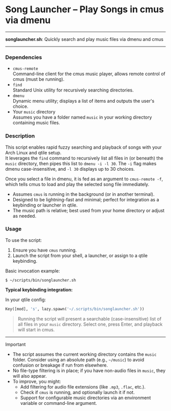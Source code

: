 # Song Launcher – Play Songs in cmus via dmenu

---

**songlauncher.sh**: Quickly search and play music files via dmenu and cmus

---

### Dependencies

- `cmus-remote`  
  Command-line client for the cmus music player, allows remote control of cmus (must be running).
- `find`  
  Standard Unix utility for recursively searching directories.
- `dmenu`  
  Dynamic menu utility; displays a list of items and outputs the user's choice.
- Your `music` directory  
  Assumes you have a folder named `music` in your working directory containing music files.

### Description

This script enables rapid fuzzy searching and playback of songs with your Arch Linux and qtile setup.  
It leverages the `find` command to recursively list all files in (or beneath) the `music` directory, then pipes this list to `dmenu -i -l 30`. The `-i` flag makes dmenu case-insensitive, and `-l 30` displays up to 30 choices.

Once you select a file in dmenu, it is fed as an argument to `cmus-remote -f`, which tells cmus to load and play the selected song file immediately.

- Assumes `cmus` is running in the background (or in another terminal).
- Designed to be lightning-fast and minimal; perfect for integration as a keybinding or launcher in qtile.
- The music path is relative; best used from your home directory or adjust as needed.

### Usage

To use the script:

1. Ensure you have `cmus` running.
2. Launch the script from your shell, a launcher, or assign to a qtile keybinding.

Basic invocation example:

```
$ ~/scripts/bin/songlauncher.sh
```

**Typical keybinding integration:**

In your qtile config:
```python
Key([mod], 's', lazy.spawn('~/.scripts/bin/songlauncher.sh'))
```

> Running the script will present a searchable (case-insensitive) list of all files in your `music` directory. Select one, press Enter, and playback will start in cmus.

---

> [!IMPORTANT]
> - The script assumes the current working directory contains the `music` folder. Consider using an absolute path (e.g., `~/music`) to avoid confusion or breakage if run from elsewhere.
> - No file-type filtering is in place; if you have non-audio files in `music`, they will also appear.
> - To improve, you might:
>    - Add filtering for audio file extensions (like `.mp3`, `.flac`, etc.).
>    - Check if `cmus` is running, and optionally launch it if not.
>    - Support for configurable music directories via an environment variable or command-line argument.